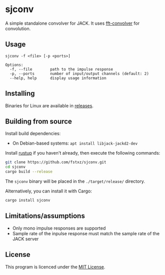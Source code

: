 # sjconv

A simple standalone convolver for JACK. It uses [fft-convolver](https://github.com/neodsp/fft-convolver) for convolution.

## Usage
```
sjconv -f <file> [-p <ports>]

Options:
  -f, --file        path to the impulse response
  -p, --ports       number of input/output channels (default: 2)
  --help, help      display usage information
```

## Installing

Binaries for Linux are available in [releases](https://github.com/fstxz/sjconv/releases).

## Building from source

Install build dependencies:
- On Debian-based systems: `apt install libjack-jackd2-dev`

Install [rustup](https://rustup.rs/) if you haven't already, then execute the following commands:

```sh
git clone https://github.com/fstxz/sjconv.git
cd sjconv
cargo build --release
```

The `sjconv` binary will be placed in the `./target/release/` directory.

Alternatively, you can install it with Cargo:

```sh
cargo install sjconv
```

## Limitations/assumptions

* Only mono impulse responses are supported
* Sample rate of the inpulse response must match the sample rate of the JACK server

## License

This program is licenced under the [MIT License](https://github.com/fstxz/sjconv/blob/master/LICENSE.txt).
